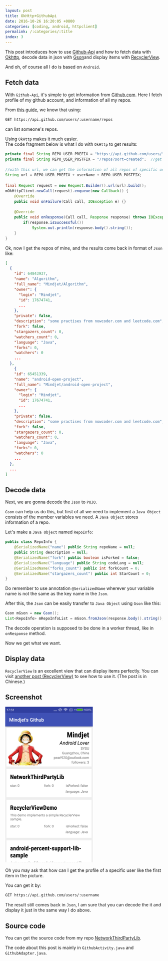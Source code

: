 ```yaml
---
layout: post
title: OkHttp+GithubApi
date: 2016-10-26 16:20:05 +0800
categories: [coding, android, httpclient]
permalink: /:categories/:title
index: 3
---
```



This post introduces how to use [Github-Api](https://developer.github.com/v3/) and how to fetch data with [Okhttp](https://github.com/square/okhttp), decode data in json with [Gson](https://github.com/google/gson)and display items with [RecyclerView](https://developer.android.com/reference/android/support/v7/widget/RecyclerView.html).

And oh, of course all I do is based on `Android`.

## Fetch data
With `Github-Api`, it's simple to get information from [Github.com](https://github.com). Here I fetch profile of my github account, and information of all my repos.  

From [this guide](https://developer.github.com/v3/repos/#list-user-repositories), we know that using:

```bash
GET https://api.github.com/users/:username/repos
```
can list someone's repos. 
 
Using `OkHttp` makes it much easier.  
The code fragment below is what I do with `OkHttp` to get results:
 
```java
private final String REPO_USER_PREFIX = "https://api.github.com/users/";
private final String REPO_USER_POSTFIX = "/repos?sort=created";  //get the repos sorted by created date

//with this url, we can get the information of all repos of specific user.
String url = REPO_USER_PREFIX + userName + REPO_USER_POSTFIX;

final Request request = new Request.Builder().url(url).build();
mOkHttpClient.newCall(request).enqueue(new Callback() {
	@Override
	public void onFailure(Call call, IOException e) {}

	@Override
	public void onResponse(Call call, Response response) throws IOException {
		if(response.isSuccessful())
			System.out.println(response.body().string());
	}
}
```
 
 Ok, now I get the repos of mine, and the results come back in format of `Json` like:
 
```json
[
  {
    "id": 64843937,
    "name": "Algorithm",
    "full_name": "Mindjet/Algorithm",
    "owner": {
      "login": "Mindjet",
      "id": 17674741,
      ...
    },
    "private": false,
    "description": "some practises from nowcoder.com and leetcode.com",
    "fork": false,
    "stargazers_count": 0,
    "watchers_count": 0,
    "language": "Java",
    "forks": 0,
    "watchers": 0
    ...
  },
    {
    "id": 65451339,
    "name": "android-open-project",
    "full_name": "Mindjet/android-open-project",
    "owner": {
      "login": "Mindjet",
      "id": 17674741,
      ...
    },
    "private": false,
    "description": "some practises from nowcoder.com and leetcode.com",
    "fork": false,
    "stargazers_count": 0,
    "watchers_count": 0,
    "language": "Java",
    "forks": 0,
    "watchers": 0
    ...
  },
  ...
]
```


## Decode data
Next, we are gonna decode the `Json` to `POJO`.

`Gson` can help us do this, but first of all we need to implement a `Java Object` consists of the member variables we need. A `Java Object` stores information of a repo.

Let's make a `Java Object` named `RepoInfo`:

```java
public class RepoInfo {
    @SerializedName("name") public String repoName = null;
    public String description = null;
    @SerializedName("fork") public boolean isForked = false;
    @SerializedName("language") public String codeLang = null;
    @SerializedName("forks_count") public int forkCount = 0;    
    @SerializedName("stargazers_count") public int StarCount = 0;
}
```

Do remember to use annotation `@SerializedName` wherever your variable name is not the same as the key name in the `Json`.

After this, the `Json` can be easily transfer to `Java Object` using `Gson` like this:

```java
Gson mGson = new Gson();
List<RepoInfo> mRepoInfoList = mGson.fromJson(response.body().string(), new TypeToken<List<RepoInfo>>() {}.getType());
```
The decode operation is supposed to be done in a worker thread, like in `onResponse` method.

Now we get what we want.

## Display data
`RecyclerView` is an excellent view that can display items perfectly. You can visit [another post (RecyclerView)](https://github.com/Mindjet/Way2Android/blob/master/recycler-view-1.md) to see how to use it. (The post is in Chinese.)


## Screenshot

<img src="/screenshots/github-api.png" width="280"/>

Oh you may ask that how can I get the profile of a specific user like the first item in the picture.

You can get it by:

```bash
GET https://api.github.com/users/:username
```

The result still comes back in `Json`, I am sure that you can decode the it and display it just in the same way I do above.

## Source code
You can get the source code from my repo [NetworkThirdPartyLib](https://github.com/Mindjet/NetworkThirdPartyLib).

The code about this post is mainly in `GithubActivity.java` and `GithubAdapter.java`.

